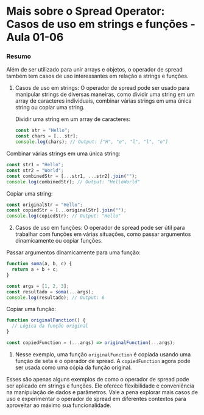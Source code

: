 <!--
Antes de publicar a issue, lembre-se de clicar na aba "Preview", para visualizar se a formatação está correta =)
-->

<!-- Escreva/insira as imagens após essa linha -->

# Mais sobre o Spread Operator: Casos de uso em strings e funções - Aula 01-06

### Resumo

Além de ser utilizado para unir arrays e objetos, o operador de spread também tem casos de uso interessantes em relação a strings e funções.

1. Casos de uso em strings:
   O operador de spread pode ser usado para manipular strings de diversas maneiras, como dividir uma string em um array de caracteres individuais, combinar várias strings em uma única string ou copiar uma string.
   
   Dividir uma string em um array de caracteres:
   
   ```javascript
   const str = "Hello";
   const chars = [...str];
   console.log(chars); // Output: ["H", "e", "l", "l", "o"]
   ```

Combinar várias strings em uma única string:

```javascript
const str1 = "Hello";
const str2 = "World";
const combinedStr = [...str1, ...str2].join("");
console.log(combinedStr); // Output: "HelloWorld"
```

Copiar uma string:

```javascript
const originalStr = "Hello";
const copiedStr = [...originalStr].join("");
console.log(copiedStr); // Output: "Hello"
```

2. Casos de uso em funções:
   O operador de spread pode ser útil para trabalhar com funções em várias situações, como passar argumentos dinamicamente ou copiar funções.

Passar argumentos dinamicamente para uma função:

```javascript
function soma(a, b, c) {
  return a + b + c;
}

const args = [1, 2, 3];
const resultado = soma(...args);
console.log(resultado); // Output: 6
```

Copiar uma função:

```javascript
function originalFunction() {
  // Lógica da função original
}

const copiedFunction = (...args) => originalFunction(...args);
```

1. Nesse exemplo, uma função `originalFunction` é copiada usando uma função de seta e o operador de spread. A `copiedFunction` agora pode ser usada como uma cópia da função original.

Esses são apenas alguns exemplos de como o operador de spread pode ser aplicado em strings e funções. Ele oferece flexibilidade e conveniência na manipulação de dados e parâmetros. Vale a pena explorar mais casos de uso e experimentar o operador de spread em diferentes contextos para aproveitar ao máximo sua funcionalidade.
